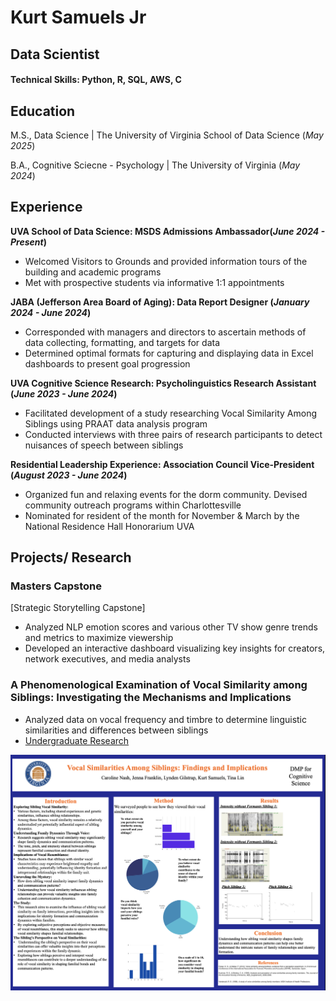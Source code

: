 # **Kurt Samuels Jr**
## Data Scientist

#### Technical Skills: Python, R, SQL, AWS, C

## Education
 M.S., Data Science	| The University of Virginia School of Data Science (_May 2025_)
 
 B.A., Cognitive Sciecne - Psychology | The University of Virginia (_May 2024_)

## Experience
**UVA School of Data Science: MSDS Admissions Ambassador(_June 2024 - Present_)**
- Welcomed Visitors to Grounds and provided information tours of the building and academic programs
- Met with prospective students via informative 1:1 appointments

**JABA (Jefferson Area Board of Aging): Data Report Designer (_January 2024 - June 2024_)**
- Corresponded with managers and directors to ascertain methods of data collecting, formatting, and targets for data
- Determined optimal formats for capturing and displaying data in Excel dashboards to present goal progression

**UVA Cognitive Science Research: Psycholinguistics Research Assistant (_June 2023 - June 2024_)**
- Facilitated development of a study researching Vocal Similarity Among Siblings using PRAAT data analysis program
- Conducted interviews with three pairs of research participants to detect nuisances of speech between siblings

**Residential Leadership Experience: Association Council Vice-President (_August 2023 - June 2024_)**
- Organized fun and relaxing events for the dorm community. Devised community outreach programs within Charlottesville
- Nominated for resident of the month for November & March by the National Residence Hall Honorarium UVA

## Projects/ Research
### Masters Capstone
[Strategic Storytelling Capstone]
- Analyzed NLP emotion scores and various other TV show genre trends and metrics to maximize viewership
- Developed an interactive dashboard visualizing key insights for creators, network executives, and media analysts

### A Phenomenological Examination of Vocal Similarity among Siblings: Investigating the Mechanisms and Implications
- Analyzed data on vocal frequency and timbre to determine linguistic similarities and differences between siblings
- [Undergraduate Research](https://ftl4n1.wixsite.com/lonckelab/vocal-similarity-among-siblings)
  
![CogSci Poster](/assets/poster.png)
